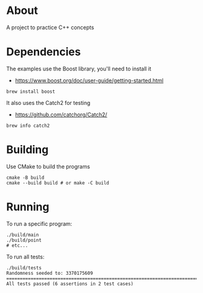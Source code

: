 # About

A project to practice C++ concepts

# Dependencies

The examples use the Boost library, you'll need to install it
* https://www.boost.org/doc/user-guide/getting-started.html

```shell
brew install boost
```

It also uses the Catch2 for testing
* https://github.com/catchorg/Catch2/

```shell
brew info catch2
```

# Building

Use CMake to build the programs

```shell
cmake -B build
cmake --build build # or make -C build
```

# Running

To run a specific program:

```shell
./build/main
./build/point
# etc...
```

To run all tests:

```shell
./build/tests
Randomness seeded to: 3370175609
===============================================================================
All tests passed (6 assertions in 2 test cases)
```
